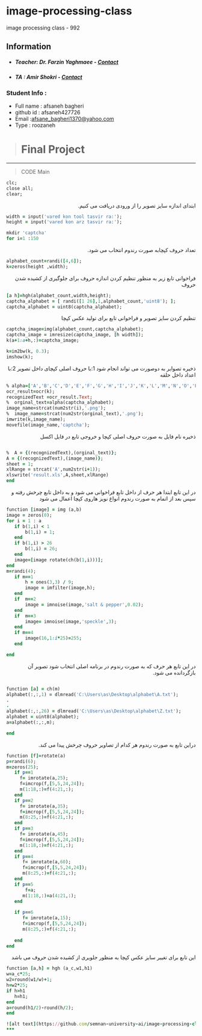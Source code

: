 # image-processing-class
image processing class - 992

## Information
* ##### Teacher: Dr. Farzin Yaghmaee - [Contact](mailto:f_yaghmaee@semnan.ac.ir)
* ##### TA : Amir Shokri - [Contact](mailto:amirshokri@semnan.ac.ir)

### Student Info :
* Full name : afsaneh bagheri
* github id : afsaneh427726
* Email :afsane_bagheri1370@yahoo.com
* Type : roozaneh

> # Final Project
***





>CODE
>Main
```ruby
clc;
close all;
clear;
```
 <div dir="rtl">
ابتدای اندازه سایز تصویر را از ورودی دریافت می کنیم.
 </div>
 
 ```ruby
width = input('vared kon tool tasvir ra:');
height = input('vared kon arz tasvir ra:');

mkdir 'captcha'
for i=1 :150
```
<div dir="rtl">
 تعداد حروف کپچابه صورت رندوم انتخاب می شود. 
 </div>
 
 ```ruby
 alphabet_count=randi([4,6]);     
k=zeros(height ,width);
```
<div dir="rtl">
فراخوانی تابع زیر به منظور تنظیم کردن اندازه حروف برای جلوگیری از کشیده شدن حروف 
 </div>
 
 ```ruby
[a h]=hgh(alphabet_count,width,height);
captcha_alphabet = [ randi([1 26],1,alphabet_count,'uint8'); ];
captcha_alphabet = uint8(captcha_alphabet);
```
<div dir="rtl">
  تنظیم کردن سایز تصویر و فراخوانی تابع برای تولید عکس کپچا
   </div>
 
 ```ruby
captcha_image=img(alphabet_count,captcha_alphabet);
 captcha_image = imresize(captcha_image, [h width]);
 k(a+1:a+h,:)=captcha_image;

 k=im2bw(k, 0.3);
 imshow(k);
 ```

<div dir="rtl">
  ذخیره تصوایر به دوصورت می تواند انجام شود
  1:با حروف اصلی کپچای داخل تصویر
  2:با اعداد داخل حلقه 
 </div>
 
 ```ruby
% alpha=['A','B','C','D','E','F','G','H','I','J','K','L','M','N','O','P','Q','R','S','T','U','V','W','X','Y','Z'];
ocr_result=ocr(k);
recognizedText =ocr_result.Text;
%  orginal_text=alpha(captcha_alphabet);
 image_name=strcat(num2str(i),'.png');
%  image_name=strcat(num2str(orginal_text),'.png');
imwrite(k,image_name);
movefile(image_name,'captcha');
 ```

<div dir="rtl">
  ذخیره نام فایل  به صورت حروف اصلی کپچا و خروجی تابع در فایل اکسل  
 </div>
 
 ```ruby

%  A = {(recognizedText),(orginal_text)};
A = {(recognizedText),(image_name)};
sheet = 1;
xlRange = strcat('A',num2str(i+1));
xlswrite('result.xls',A,sheet,xlRange)
end

```
<div dir="rtl">
در این تابع ابتدا هر حرف از داخل تابع فراخوانی می شود و   به داخل تابع چرخش رفته  و سپس  بعد از اتمام به صورت رندوم انواع نویز هاروی کپچا اعمال می شود 
 </div>
 
 ```ruby
function [image] = img (a,b)
 image = zeros(0);
for i = 1 : a
    if b(1,i) < 1
        b(1,i) = 1;
    end
    if b(1,i) > 26
        b(1,i) = 26;
    end    
    image=[image rotate(ch(b(1,i)))];
end
m=randi(4);    
    if m==1
        h = ones(3,3) / 9;
        image = imfilter(image,h);
    end 
    if  m==2
        image = imnoise(image,'salt & pepper',0.02);
    end  
    if  m==3
        image= imnoise(image,'speckle',3);
    end 
    if m==4
        image(16,1:i*25)=255;
    end

end
```
<div dir="rtl">
در این تابع هر حرف که به صورت رندوم در برنامه اصلی انتخاب شود تصویر آن بازگردانده می شود.
</div>
 
 ```ruby

function [a] = ch(m)
alphabet(:,:,1) = dlmread('C:\Users\as\Desktop\alphabet\A.txt');
.
.
alphabet(:,:,26) = dlmread('C:\Users\as\Desktop\alphabet\Z.txt');
alphabet = uint8(alphabet);
a=alphabet(:,:,m);

end
```
<div dir="rtl">
 دراین تابع به صورت رندوم هر کدام از تصاویر حروف چرخش پیدا می کند.
  
</div>
 
 ```ruby
 function [f]=rotate(a)
p=randi(6);
m=zeros(25);
    if p==1
      f= imrotate(a,25);
      f=imcrop(f,[5,5,24,24]);
      m(1:18,:)=f(4:21,:);      
    end
    if p==2
      f= imrotate(a,35);
      f=imcrop(f,[5,5,24,24]);
      m(8:25,:)=f(4:21,:);      
    end
    if p==3
      f= imrotate(a,45);
      f=imcrop(f,[5,5,24,24]);
      m(1:18,:)=f(4:21,:);     
    end
    if p==4 
       f= imrotate(a,60);       
       f=imcrop(f,[5,5,24,24]);
       m(8:25,:)=f(4:21,:);       
    end
    if p==5 
        f=a;       
       m(1:18,:)=a(4:21,:);      
    end
    
    if p==6 
       f= imrotate(a,15);
       f=imcrop(f,[5,5,24,24]);
       m(8:25,:)=f(4:21,:);
       
    end
end
```
<div dir="rtl">
 این تابع برای تغییر سایز عکس کپچا به منظور جلویری از کشیده شدن حروف می باشد
  
</div>
 
 ```ruby
function [a,h] = hgh (a_c,w1,h1)
w=a_c*25;
w2=round(w1/w)+1;
h=w2*25;
if h>h1
    h=h1;
end
 a=round(h1/2)-round(h/2);
end
 
![alt text](https://github.com/semnan-university-ai/image-processing-class/blob/main/excersiecs/afsaneh427726/19/kap19.jpg)
***


